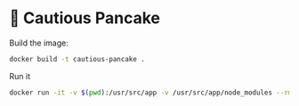# 🥞 Cautious Pancake

Build the image:

```sh
docker build -t cautious-pancake .
```

Run it

```sh
docker run -it -v $(pwd):/usr/src/app -v /usr/src/app/node_modules --rm cautious-pancake
```
